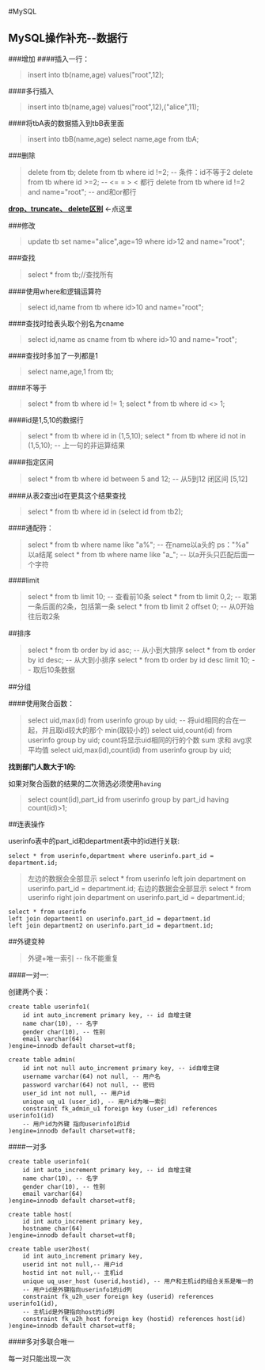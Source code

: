 #MySQL
## MySQL操作补充--数据行

###增加
####插入一行：

> insert into tb(name,age) values("root",12);

####多行插入

> insert into tb(name,age) values("root",12),("alice",11);

####将tbA表的数据插入到tbB表里面

> insert into tbB(name,age) select name,age from tbA;

###删除
> delete from tb;
delete from tb where id !=2;  -- 条件：id不等于2
delete from tb where id >=2;  -- <= = > < 都行
delete from tb where id !=2 and name="root"; -- and和or都行

[**drop、truncate、 delete区别**](几种删除操作的区别.md) ←点这里

###修改

> update tb set name="alice",age=19 where id>12 and name="root";


###查找

> select * from tb;//查找所有

####使用where和逻辑运算符

> select id,name from tb where id>10 and name="root";

####查找时给表头取个别名为cname
> select id,name as cname from tb where id>10 and name="root";

####查找时多加了一列都是1
> select name,age,1 from tb;

####不等于
> select * from tb where id != 1;
select * from tb where id <> 1;

####id是1,5,10的数据行
> select * from tb where id in (1,5,10); 
select * from tb where id not in (1,5,10); -- 上一句的非运算结果

####指定区间
> select * from tb where id between 5 and 12; -- 从5到12 闭区间 [5,12]

####从表2查出id在更具这个结果查找
> select * from tb where id in (select id from tb2);


####通配符：
> select * from tb where name like "a%";  -- 在name以a头的   ps："%a" 以a结尾
select * from tb where name like "a_"; -- 以a开头只匹配后面一个字符


####limit
> select * from tb limit 10; -- 查看前10条
select * from tb limit 0,2; -- 取第一条后面的2条，包括第一条
select * from tb limit 2 offset 0;  -- 从0开始往后取2条

##排序

> select * from tb order by id asc; -- 从小到大排序
select * from tb order by id desc; -- 从大到小排序
select * from tb order by id desc limit 10; -- 取后10条数据


##分组

####使用聚合函数：
> select uid,max(id) from userinfo group by uid; -- 将uid相同的合在一起，并且取id较大的那个
> min(取较小的)
> select uid,count(id) from userinfo group by uid;
> count将显示uid相同的行的个数 
>  sum 求和 avg求平均值
>  select uid,max(id),count(id) from userinfo group by uid;

**找到部门人数大于1的:**

如果对聚合函数的结果的二次筛选必须使用`having`
> select count(id),part_id from userinfo group by part_id having count(id)>1;

##连表操作

userinfo表中的part_id和department表中的id进行关联:

`select * from userinfo,department where userinfo.part_id = department.id;`

> 左边的数据会全部显示
> select * from userinfo left join department on userinfo.part_id = department.id;
> 右边的数据会全部显示
> select * from userinfo right join department on userinfo.part_id = department.id;

```
select * from userinfo 
left join department1 on userinfo.part_id = department.id
left join department2 on userinfo.part_id = department.id;
```


##外键变种

> 外键+唯一索引 -- fk不能重复

####一对一:

创建两个表：
```
create table userinfo1(
	id int auto_increment primary key, -- id 自增主键
	name char(10), -- 名字
	gender char(10), -- 性别
	email varchar(64)
)engine=innodb default charset=utf8;
```

```
create table admin(
	id int not null auto_increment primary key, -- id自增主键
	username varchar(64) not null, -- 用户名
	password varchar(64) not null, -- 密码
	user_id int not null, -- 用户id
	unique uq_u1 (user_id), -- 用户id为唯一索引
	constraint fk_admin_u1 foreign key (user_id) references userinfo1(id)
	-- 用户id为外键 指向userinfo1的id
)engine=innodb default charset=utf8;
```

####一对多
```
create table userinfo1(
	id int auto_increment primary key, -- id 自增主键
	name char(10), -- 名字
	gender char(10), -- 性别
	email varchar(64)
)engine=innodb default charset=utf8;
```

```
create table host(
	id int auto_increment primary key,
	hostname char(64)
)engine=innodb default charset=utf8;
```
```
create table user2host(
	id int auto_increment primary key,
	userid int not null,-- 用户id
	hostid int not null,-- 主机id
	unique uq_user_host (userid,hostid), -- 用户和主机id的组合关系是唯一的
	-- 用户id是外键指向userinfo1的id列
	constraint fk_u2h_user foreign key (userid) references userinfo1(id),
	-- 主机id是外键指向host的id列
	constraint fk_u2h_host foreign key (hostid) references host(id)
)engine=innodb default charset=utf8;
```

####多对多联合唯一

每一对只能出现一次

